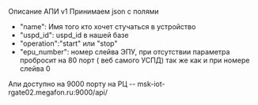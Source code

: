 Описание АПИ v1
Принимаем json с полями
- "name": Имя того кто хочет стучаться в устройство
- "uspd_id": uspd_id в нашей базе
- "operation":"start" или "stop"
- "epu_number": номер слейва ЭПУ, при отсутствии параметра пробросит на 80 порт ( веб самого УСПД) так же как и при номере слейва 0 


Апи доступно на 9000 порту на РЦ  -- msk-iot-rgate02.megafon.ru:9000/api/
